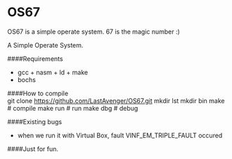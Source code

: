 OS67
===============================
OS67 is a simple operate system.
67 is the magic number :)

A Simple Operate System.

####Requirements
* gcc + nasm + ld + make <br>
* bochs<br>
     
####How to compile  
          git clone https://github.com/LastAvenger/OS67.git
          mkdir lst
          mkdir bin
          make       # compile
          make run   # run
          make dbg   # debug

####Existing bugs
* when we run it with Virtual Box, fault VINF_EM_TRIPLE_FAULT occured<br>
    
####Just for fun. 


